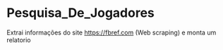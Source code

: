 # Pesquisa_De_Jogadores
Extrai informações do site https://fbref.com (Web scraping) e monta um relatorio

